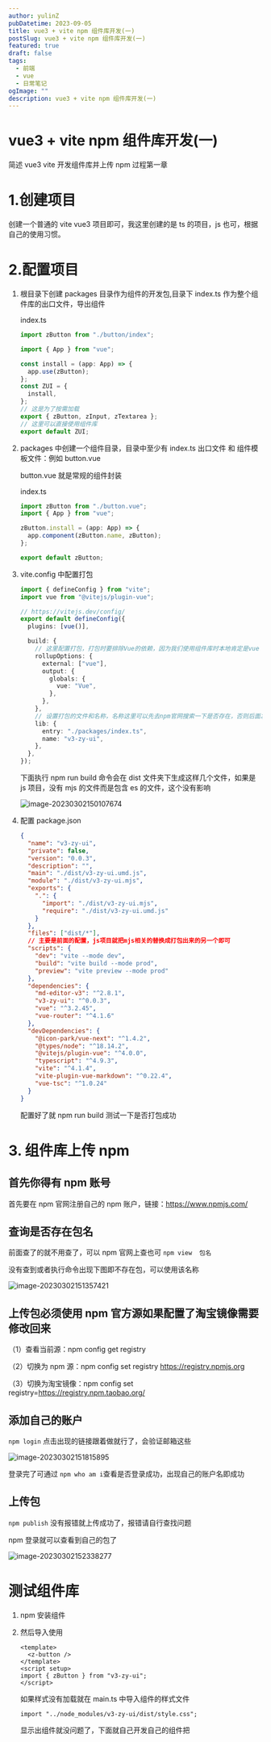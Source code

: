```yaml
---
author: yulinZ
pubDatetime: 2023-09-05
title: vue3 + vite npm 组件库开发(一)
postSlug: vue3 + vite npm 组件库开发(一)
featured: true
draft: false
tags:
  - 前端
  - vue
  - 日常笔记
ogImage: ""
description: vue3 + vite npm 组件库开发(一)
---
```


# vue3 + vite npm 组件库开发(一)

简述 vue3 vite 开发组件库并上传 npm 过程第一章

# 1.创建项目

创建一个普通的 vite vue3 项目即可，我这里创建的是 ts 的项目，js 也可，根据自己的使用习惯。

# 2.配置项目

1. 根目录下创建 packages 目录作为组件的开发包,目录下 index.ts 作为整个组件库的出口文件，导出组件

   index.ts

   ```typescript
   import zButton from "./button/index";

   import { App } from "vue";

   const install = (app: App) => {
     app.use(zButton);
   };
   const ZUI = {
     install,
   };
   // 这是为了按需加载
   export { zButton, zInput, zTextarea };
   // 这里可以直接使用组件库
   export default ZUI;
   ```

2. packages 中创建一个组件目录，目录中至少有 index.ts 出口文件 和 组件模板文件：例如 button.vue

   button.vue 就是常规的组件封装

   index.ts

   ```typescript
   import zButton from "./button.vue";
   import { App } from "vue";

   zButton.install = (app: App) => {
     app.component(zButton.name, zButton);
   };

   export default zButton;
   ```

3. vite.config 中配置打包

   ```typescript
   import { defineConfig } from "vite";
   import vue from "@vitejs/plugin-vue";

   // https://vitejs.dev/config/
   export default defineConfig({
     plugins: [vue()],

     build: {
       // 这里配置打包，打包时要排除Vue的依赖，因为我们使用组件库时本地肯定是vue 环境，否则会报isCE 的错误
       rollupOptions: {
         external: ["vue"],
         output: {
           globals: {
             vue: "Vue",
           },
         },
       },
       // 设置打包的文件和名称，名称这里可以先去npm官网搜索一下是否存在，否则后面发包不成功也要修改
       lib: {
         entry: "./packages/index.ts",
         name: "v3-zy-ui",
       },
     },
   });
   ```

   下面执行 npm run build 命令会在 dist 文件夹下生成这样几个文件，如果是 js 项目，没有 mjs 的文件而是包含 es 的文件，这个没有影响

   ![image-20230302150107674](https://gitee.com/yulinzhu/pic-window/raw/master/image-20230302150107674.png)

4. 配置 package.json

   ```json
   {
     "name": "v3-zy-ui",
     "private": false,
     "version": "0.0.3",
     "description": "",
     "main": "./dist/v3-zy-ui.umd.js",
     "module": "./dist/v3-zy-ui.mjs",
     "exports": {
       ".": {
         "import": "./dist/v3-zy-ui.mjs",
         "require": "./dist/v3-zy-ui.umd.js"
       }
     },
     "files": ["dist/*"],
     // 主要是前面的配置，js项目就把mjs相关的替换成打包出来的另一个即可
     "scripts": {
       "dev": "vite --mode dev",
       "build": "vite build --mode prod",
       "preview": "vite preview --mode prod"
     },
     "dependencies": {
       "md-editor-v3": "^2.8.1",
       "v3-zy-ui": "^0.0.3",
       "vue": "^3.2.45",
       "vue-router": "^4.1.6"
     },
     "devDependencies": {
       "@icon-park/vue-next": "^1.4.2",
       "@types/node": "^18.14.2",
       "@vitejs/plugin-vue": "^4.0.0",
       "typescript": "^4.9.3",
       "vite": "^4.1.4",
       "vite-plugin-vue-markdown": "^0.22.4",
       "vue-tsc": "^1.0.24"
     }
   }
   ```

   配置好了就 npm run build 测试一下是否打包成功

# 3. 组件库上传 npm

## 首先你得有 npm 账号

首先要在 npm 官网注册自己的 npm 账户，链接：https://www.npmjs.com/

## 查询是否存在包名

前面查了的就不用查了，可以 npm 官网上查也可 `npm view  包名`

没有查到或者执行命令出现下图即不存在包，可以使用该名称

![image-20230302151357421](https://gitee.com/yulinzhu/pic-window/raw/master/image-20230302151357421.png)

## 上传包必须使用 npm 官方源如果配置了淘宝镜像需要修改回来

（1）查看当前源：npm config get registry

（2）切换为 npm 源：npm config set registry https://registry.npmjs.org

（3）切换为淘宝镜像：npm config set registry=https://registry.npm.taobao.org/

## 添加自己的账户

`npm login` 点击出现的链接跟着做就行了，会验证邮箱这些

![image-20230302151815895](https://gitee.com/yulinzhu/pic-window/raw/master/image-20230302151815895.png)

登录完了可通过 `npm who am i`查看是否登录成功，出现自己的账户名即成功

## 上传包

`npm publish` 没有报错就上传成功了，报错请自行查找问题

npm 登录就可以查看到自己的包了

![image-20230302152338277](https://gitee.com/yulinzhu/pic-window/raw/master/image-20230302152338277.png)

# 测试组件库

1. npm 安装组件

2. 然后导入使用

   ```vue
   <template>
     <z-button />
   </template>
   <script setup>
   import { zButton } from "v3-zy-ui";
   </script>
   ```

   如果样式没有加载就在 main.ts 中导入组件的样式文件

   `import "../node_modules/v3-zy-ui/dist/style.css";`

   显示出组件就没问题了，下面就自己开发自己的组件把

